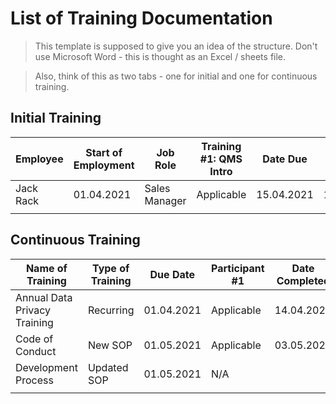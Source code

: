 <!--
Copyright (C) 2022 Radiotherapy AI Holdings Pty Ltd
Copyright (C) 2021-2022 OpenRegulatory (OpenReg GmbH)
This work is licensed under the Creative Commons Attribution 4.0 International
License. <http://creativecommons.org/licenses/by/4.0/>.

Original work by OpenRegulatory available at
<https://github.com/openregulatory/templates>
-->

# List of Training Documentation

> This template is supposed to give you an idea of the structure. Don't use Microsoft Word - this is thought
> as an Excel / sheets file.

> Also, think of this as two tabs - one for initial and one for continuous training.

## Initial Training

| Employee  | Start of Employment | Job Role      | Training #1: QMS Intro | Date Due   | Date Completed | Effectiveness           | Training #2: Data Privacy | (...) |
| --------- | ------------------- | ------------- | ---------------------- | ---------- | -------------- | ----------------------- | ------------------------- | ----- |
| Jack Rack | 01.04.2021          | Sales Manager | Applicable             | 15.04.2021 | 14.04.2021     | Confirmed by supervisor | Applicable                |       |
|           |                     |               |                        |            |                |                         |                           |       |

## Continuous Training

| Name of Training             | Type of Training | Due Date   | Participant #1 | Date Completed | Effectiveness Check        | Participant #2 | Date Completed | (...) |
| ---------------------------- | ---------------- | ---------- | -------------- | -------------- | -------------------------- | -------------- | -------------- | ----- |
| Annual Data Privacy Training | Recurring        | 01.04.2021 | Applicable     | 14.04.2021     | Confirmed by questionnaire | Applicable     | 14.04.2021     |       |
| Code of Conduct              | New SOP          | 01.05.2021 | Applicable     | 03.05.2021     | Confirmed by questionnaire | Applicable     | 03.05.2021     |       |
| Development Process          | Updated SOP      | 01.05.2021 | N/A            |                |                            | Applicable     | 03.05.2021     |       |
|                              |                  |            |                |                |                            |                |                |       |
